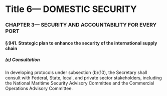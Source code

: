 
# Title 6— DOMESTIC SECURITY
### CHAPTER 3— SECURITY AND ACCOUNTABILITY FOR EVERY PORT
#### § 941. Strategic plan to enhance the security of the international supply chain
##### (c) Consultation

In developing protocols under subsection (b)(10), the Secretary shall consult with Federal, State, local, and private sector stakeholders, including the National Maritime Security Advisory Committee and the Commercial Operations Advisory Committee.
